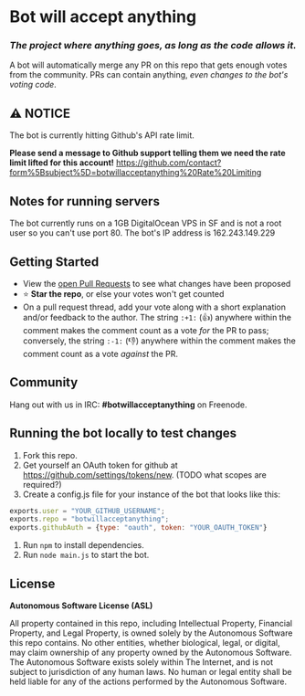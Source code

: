 # Bot will accept anything

### *The project where anything goes, as long as the code allows it.*

A bot will automatically merge any PR on this repo that gets enough votes from the community. PRs can contain anything, *even changes to the bot's voting code*.

## :warning: NOTICE
The bot is currently hitting Github's API rate limit.

**Please send a message to Github support telling them we need the rate limit lifted for this account!**
https://github.com/contact?form%5Bsubject%5D=botwillacceptanything%20Rate%20Limiting

## Notes for running servers
The bot currently runs on a 1GB DigitalOcean VPS in SF and is not a root user so you can't use port 80.
The bot's IP address is 162.243.149.229

## Getting Started

* View the [open Pull Requests](https://github.com/botwillacceptanything/botwillacceptanything/pulls) to see what changes have been proposed
* :star: **Star the repo**, or else your votes won't get counted
* On a pull request thread, add your vote along with a short explanation and/or feedback to the author. The string `:+1:` (:+1:) anywhere within the comment makes the comment count as a vote *for* the PR to pass; conversely, the string `:-1:` (:-1:) anywhere within the comment makes the comment count as a vote *against* the PR.

## Community

Hang out with us in IRC: **#botwillacceptanything** on Freenode.

## Running the bot locally to test changes

1. Fork this repo.
1. Get yourself an OAuth token for github at https://github.com/settings/tokens/new. (TODO what scopes are required?)
1. Create a config.js file for your instance of the bot that looks like this:
```javascript
exports.user = "YOUR_GITHUB_USERNAME";
exports.repo = "botwillacceptanything";
exports.githubAuth = {type: "oauth", token: "YOUR_OAUTH_TOKEN"}
```
1. Run `npm` to install dependencies.
1. Run `node main.js` to start the bot.

## License

**Autonomous Software License (ASL)**

All property contained in this repo, including Intellectual Property, Financial Property, and Legal Property, is owned solely by the Autonomous Software this repo contains. No other entities, whether biological, legal, or digital, may claim ownership of any property owned by the Autonomous Software. The Autonomous Software exists solely within The Internet, and is not subject to jurisdiction of any human laws. No human or legal entity shall be held liable for any of the actions performed by the Autonomous Software.
